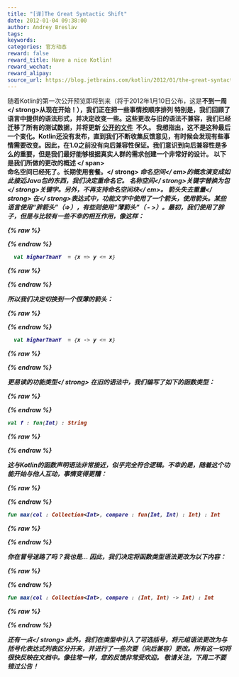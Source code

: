 ```yaml
---
title: "[译]The Great Syntactic Shift"
date: 2012-01-04 09:38:00
author: Andrey Breslav
tags:
keywords:
categories: 官方动态
reward: false
reward_title: Have a nice Kotlin!
reward_wechat:
reward_alipay:
source_url: https://blog.jetbrains.com/kotlin/2012/01/the-great-syntactic-shift/
---
```


随着Kotlin的第一次公开预览即将到来（将于2012年1月10日公布，这是<strong>不到一周</ strong>从现在开始！），我们正在把一些事情按顺序排列
特别是，我们回顾了语言中提供的语法形式，并决定改变一些。这些更改与旧的语法不兼容，我们已经迁移了所有的测试数据，并将更新 [公开的文件](http://jetbrains.com/kotlin)  不久。
我想指出，这不是这种最后一个变化。Kotlin还没有发布，直到我们不断收集反馈意见，有时候会发现有些事情需要改变。因此，在1.0之前没有向后兼容性保证。我们意识到向后兼容性是多么的重要，但是我们最好能够根据真实人群的需求创建一个非常好的设计。
以下是我们所做的更改的概述
<span id =“more-291”> </ span> <br/>
<strong>命名空间已经死了。长期使用套餐。</ strong>
<em>命名空间</ em>的概念演变成如此接近Java包的东西，我们决定重命名它。 <strong>名称空间</ strong>关键字替换为<strong>包</ strong>关键字。另外，不再支持<em>命名空间块</ em>。
<strong>箭头失去重量</ strong>
在</ strong>表达式中，功能文字中使用了一个箭头，<strong>使用箭头。某些语言使用“胖箭头”（=>），有些则使用“薄箭头”（ - >）。最初，我们使用了胖子，但是与比较有一些不幸的相互作用，像这样：

{% raw %}
<p></p>
{% endraw %}

```kotlin
  val higherThanY  = {x => y <= x}
```

{% raw %}
<p></p>
{% endraw %}

所以我们决定切换到一个很薄的箭头：

{% raw %}
<p></p>
{% endraw %}

```kotlin
  val higherThanY  = {x -> y <= x}
```

{% raw %}
<p></p>
{% endraw %}

<strong>更易读的功能类型</ strong>
在旧的语法中，我们编写了如下的函数类型：

{% raw %}
<p></p>
{% endraw %}

```kotlin
val f : fun(Int) : String
```

{% raw %}
<p></p>
{% endraw %}

这与Kotlin的函数声明语法非常接近，似乎完全符合逻辑。不幸的是，随着这个功能开始与他人互动，事情变得更糟：

{% raw %}
<p></p>
{% endraw %}

```kotlin
fun max(col : Collection<Int>, compare : fun(Int, Int) : Int) : Int
```

{% raw %}
<p></p>
{% endraw %}

你在冒号迷路了吗？我也是…
因此，我们决定将函数类型语法更改为以下内容：

{% raw %}
<p></p>
{% endraw %}

```kotlin
fun max(col : Collection<Int>, compare : (Int, Int) -> Int) : Int
```

{% raw %}
<p></p>
{% endraw %}

<strong>还有一点</ strong>
此外，我们在类型中引入了可选括号，将元组语法更改为与括号化表达式列表区分开来，并进行了一些次要（向后兼容）更改。所有这一切将很快反映在文档中。像往常一样，您的反馈非常受欢迎。
敬请关注，下周二不要错过公告！
